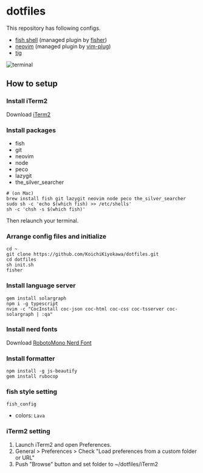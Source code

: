 # dotfiles
This repository has following configs.
- [fish shell](https://github.com/fish-shell/fish-shell) (managed plugin by [fisher](https://github.com/jorgebucaran/fisher))
- [neovim](https://github.com/neovim/neovim) (managed plugin by [vim-plug](https://github.com/junegunn/vim-plug))
- [tig](https://github.com/jonas/tig)

![terminal](https://user-images.githubusercontent.com/40315079/73604430-e7f17b00-45d3-11ea-9441-a1461f561844.png)


## How to setup
### Install iTerm2
Download [iTerm2](https://iterm2.com/)
### Install packages
- fish
- git
- neovim
- node
- peco
- lazygit
- the_silver_searcher

```
# (on Mac)
brew install fish git lazygit neovim node peco the_silver_searcher
sudo sh -c 'echo $(which fish) >> /etc/shells'
sh -c 'chsh -s $(which fish)'
```
Then relaunch your terminal.

### Arrange config files and initialize
```
cd ~
git clone https://github.com/KoichiKiyokawa/dotfiles.git
cd dotfiles
sh init.sh
fisher
```

### Install language server
```
gem install solargraph
npm i -g typescript
nvim -c "CocInstall coc-json coc-html coc-css coc-tsserver coc-solargraph | :qa"
```

### Install nerd fonts
Download [RobotoMono Nerd Font](https://github.com/ryanoasis/nerd-fonts/raw/master/patched-fonts/RobotoMono/Medium/complete/Roboto%20Mono%20Medium%20Nerd%20Font%20Complete.ttf)

### Install formatter
```
npm install -g js-beautify
gem install rubocop
```

### fish style setting
```
fish_config
```
- colors: `Lava`

### iTerm2 setting
1. Launch iTerm2 and open Preferences.
1. General > Preferences > Check "Load preferences from a custom folder or URL" 
1. Push "Browse" button and set folder to ~/dotfiles/iTerm2
